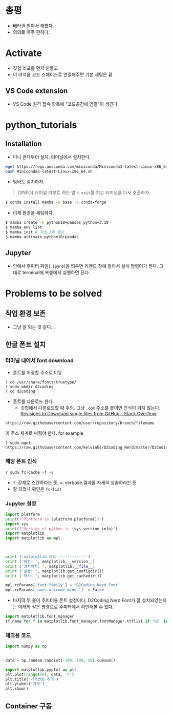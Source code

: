 # 총평 
- 베타권 받아서 해봤다. 
- 의외로 아주 편하다. 


# Activate 
- 깃헙 리포를 먼저 만들고
- 이 녀석을 코드 스페이스로 연결해주면 기본 세팅은 끝 

## VS Code extension 

- VS Code 원격 접속 항목에 "코드공간에 연결"이 생긴다. 

# python_tutorials 

## Installation 
- 미니 콘다부터 설치. 터미날에서 설치한다. 

```bash
wget https://repo.anaconda.com/miniconda/Miniconda3-latest-Linux-x86_64.sh
bash Miniconda3-latest-Linux-x86_64.sh

```

- 맘바도 설치하자. 

> [!INFO] 
> 터미널 리부트 하는 법 `> exit`를 치고 터미널을 다시 호출하자. 
```bash
$ conda install mamba -n base -c conda-forge
```

- 이제 환경을 세팅하자. 

```bash
$ mamba create -n python10+pandas python=3.10
$ mamba env list
$ mamba init # 최초 1회 필요 
$ mamba activate python10+pandas

```

## Jupyter 
- 안에서 주피터 파일(`.ipynb`)을 띄우면 커맨드 창에 알아서 설치 명령어가 뜬다. 그대로 terminal에 복붙에서 실행하면 된다. 

# Problems to be solved 

## 작업 환경 보존 

- 그냥 잘 되는 것 같다... 

## 한글 폰트 설치 

### 터미널 내에서 font download 

- 폰트를 저장할 주소로 이동 

```
? cd /usr/share/fonts/truetype/
? sudo mkdir d2coding 
? cd d2coding 
```

- 폰트를 다운로드 한다. 
	- 깃헙에서 다운로드할 때 주의. 그냥 `.com` 주소를 붙이면 인식이 되지 않는다. 
		[Revisions to Download single files from GitHub - Stack Overflow](https://stackoverflow.com/posts/4605068/revisions)

````
https://raw.githubusercontent.com/user/repository/branch/filename
````

이 주소 체계로 써줘야 한다.  for example 

```
? sudo wget https://raw.githubusercontent.com/kelvinks/D2Coding_Nerd/master/D2Coding%20v.1.3.2%20Nerd%20Font%20Complete.ttf`
```

### 해당 폰트 인식 

```
? sudo fc-cache -f -v 
```

- `f`: 강제로 스캔하라는 뜻, `v`: verbose 결과를 자세히 상술하라는 뜻 
- 잘 되었나 확인은 `fc-list`

### Jupyter 설정 


```python
import platform
print(f"Platform is {platform.platform()}")
import sys
print(f"Version of python is {sys.version_info}")
import matplotlib
import matplotlib as mpl

  

print ('matplotlib 정보-------------')
print ('버전: ', matplotlib.__version__)
print ('설치위치: ', matplotlib.__file__)
print ('설정: ', matplotlib.get_configdir())
print ('캐시: ', matplotlib.get_cachedir())

mpl.rcParams['font.family'] = 'D2Coding Nerd Font'
mpl.rcParams['axes.unicode_minus']  = False
```

- 마지막 두 줄이 주피터용 폰트 설정이다.  D2Coding Nerd Font가 잘 설치되었는지는 아래와 같은 명령으로 주피터에서 확인해볼 수 있다. 

```python
import matplotlib.font_manager
[f.name for f in matplotlib.font_manager.fontManager.ttflist if 'D2' in f.name]
```

### 체크용 코드 

```python
import numpy as np
  

data = np.random.randint(-100, 100, 50).cumsum()

import matplotlib.pyplot as plt
plt.plot(range(50), data, 'r')
plt.title('가격변동 추이')
plt.ylabel('가격')
plt.show()
```

## Container 구동 
